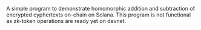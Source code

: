 A simple program to demonstrate homomorphic addition and subtraction of encrypted cyphertexts on-chain on Solana.
This program is not functional as zk-token operations are ready yet on devnet.
